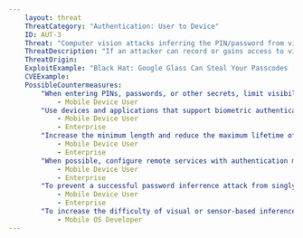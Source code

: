 ```yaml
---
    layout: threat
    ThreatCategory: "Authentication: User to Device"
    ID: AUT-3
    Threat: "Computer vision attacks inferring the PIN/password from video recordings"
    ThreatDescription: "If an attacker can record or gains access to video recorded by a camera or similar device with line-of-sight on a user's mobile device while he or she is entering a PIN, password, or other secret, the attacker can attempt to infer that secret. Success of the attack will vary based on various factors, but increases with higher resolution recordings, greater proximity, a less-obstructed and direct (perpendicular) view of the device, and the opportunity to analyze multiple recordings of a user's keystrokes over time."
    ThreatOrigin:
    ExploitExample: "Black Hat: Google Glass Can Steal Your Passcodes [^126]"
    CVEExample:
    PossibleCountermeasures:
        "When entering PINs, passwords, or other secrets, limit visibility of the device to others.":
            - Mobile Device User
        "Use devices and applications that support biometric authentication methods (e.g. fingerprint), which are not as easily captured by casual recording methods as entry of PINs or passwords.":
            - Mobile Device User
            - Enterprise
        "Increase the minimum length and reduce the maximum lifetime of passwords and PINs to reduce the probability a inference attack will be successful.":
            - Mobile Device User
            - Enterprise
        "When possible, configure remote services with authentication mechanisms that allow the use of random one-time passwords, which if recorded during entry, cannot later be used to authenticate.":
            - Mobile Device User
            - Enterprise
        "To prevent a successful password inferrence attack from singly enabling authentication by an attacker, configure  sensitive services to require 2-factor authentication.":
            - Mobile Device User
            - Enterprise
        "To increase the difficulty of visual or sensor-based inference attacks on entries by the on-screen keyboard, a randomized keyboard layout for PIN or password entry could be implemented as a feature of the mobile OS.":
            - Mobile OS Developer
---
```


